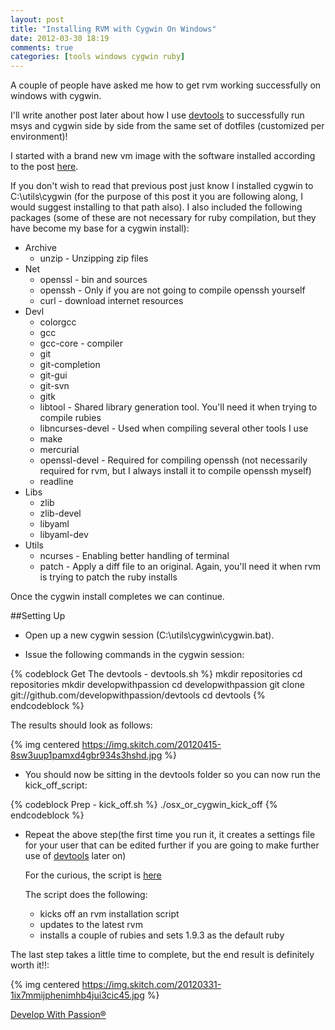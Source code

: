 ```yaml
---
layout: post
title: "Installing RVM with Cygwin On Windows"
date: 2012-03-30 18:19
comments: true
categories: [tools windows cygwin ruby]
---
```

A couple of people have asked me how to get rvm working successfully on windows with cygwin.

I'll write another post later about how I use [devtools](http://github.com/developwithpassion/devtools) to successfully run msys and cygwin side by side from the same set of dotfiles (customized per environment)!

I started with a brand new vm image with the software installed according to the post [here](http://blog.developwithpassion.com/2012/03/12/repaving-a-new-window-7-vm/).

If you don't wish to read that previous post just know I installed cygwin to C:\utils\cygwin (for the purpose of this post it you are following along, I would suggest installing to that path also). I also included the following packages (some of these are not necessary for ruby compilation, but they have become my base for a cygwin install):

* Archive
  * unzip - Unzipping zip files
* Net
  * openssl - bin and sources
  * openssh - Only if you are not going to compile openssh yourself
  * curl - download internet resources
* Devl
  * colorgcc
  * gcc
  * gcc-core - compiler
  * git
  * git-completion
  * git-gui
  * git-svn
  * gitk
  * libtool - Shared library generation tool. You'll need it when trying to compile rubies
  * libncurses-devel - Used when compiling several other tools I use
  * make
  * mercurial
  * openssl-devel - Required for compiling openssh (not necessarily required for rvm, but I always install it to compile openssh myself)
  * readline
* Libs
  * zlib
  * zlib-devel
  * libyaml
  * libyaml-dev
* Utils
  * ncurses - Enabling better handling of terminal
  * patch - Apply a diff file to an original. Again, you'll need it when rvm is trying to patch the ruby installs

Once the cygwin install completes we can continue.

##Setting Up

* Open up a new cygwin session (C:\utils\cygwin\cygwin.bat).

* Issue the following commands in the cygwin session:
  
{% codeblock Get The devtools - devtools.sh %}
mkdir repositories
cd repositories
mkdir developwithpassion
cd developwithpassion
git clone git://github.com/developwithpassion/devtools
cd devtools
{% endcodeblock %}
    
  The results should look as follows:

{% img centered https://img.skitch.com/20120415-8sw3uup1pamxd4gbr934s3hshd.jpg %}

* You should now be sitting in the devtools folder so you can now run the kick_off_script:

{% codeblock Prep - kick_off.sh %}
./osx_or_cygwin_kick_off
{% endcodeblock %}

* Repeat the above step(the first time you run it, it creates a settings file for your user that can be edited further if you are going to make further use of [devtools](http://github.com/developwithpassion/devtools) later on) 

  For the curious, the script is [here](https://raw.github.com/developwithpassion/devtools/master/osx_or_cygwin_kick_off)

  The script does the following:
   * kicks off an rvm installation script
   * updates to the latest rvm
   * installs a couple of rubies and sets 1.9.3 as the default ruby

The last step takes a little time to complete, but the end result is definitely worth it!!:
 
{% img centered https://img.skitch.com/20120331-1ix7mmijphenimhb4jui3cic45.jpg %}

[Develop With Passion®](http://www.developwithpassion.com)
